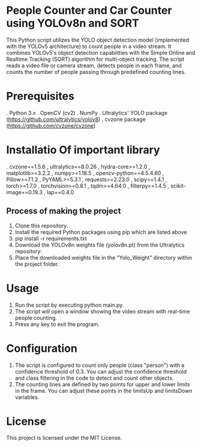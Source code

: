 
# People Counter and Car Counter using YOLOv8n and SORT 
This Python script utilizes the YOLO object detection model (implemented with the YOLOv5 architecture) to count people in a video stream. It combines YOLOv5's object detection capabilities with the Simple Online and Realtime Tracking (SORT) algorithm for multi-object tracking. The script reads a video file or camera stream, detects people in each frame, and counts the number of people passing through predefined counting lines.

# Prerequisites
. Python 3.x
. OpenCV (cv2)
. NumPy
. Ultralytics' YOLO package (https://github.com/ultralytics/yolov8)
. cvzone package (https://github.com/cvzone/cvzone)

# Installatio Of important library 
. cvzone==1.5.6
, ultralytics==8.0.26
, hydra-core>=1.2.0
, matplotlib>=3.2.2
, numpy>=1.18.5
, opencv-python==4.5.4.60
, Pillow>=7.1.2
, PyYAML>=5.3.1
, requests>=2.23.0
, scipy>=1.4.1
, torch>=1.7.0
, torchvision>=0.8.1
, tqdm>=4.64.0
, filterpy==1.4.5
, scikit-image==0.19.3
, lap==0.4.0

## Process of making the project
1) Clone this repository.
2) Install the required Python packages using pip which are listed above
3) pip install -r requirements.txt
4) Download the YOLOv8n weights file (yolov8n.pt) from the Ultralytics repository: 
5) Place the downloaded weights file in the "Yolo_Weight" directory within the project folder.

# Usage
1) Run the script by executing python main.py.
2) The script will open a window showing the video stream with real-time people counting.
3) Press any key to exit the program.

# Configuration
1) The script is configured to count only people (class "person") with a confidence threshold of 0.3. You can adjust the confidence threshold and class filtering in the code to detect and count other objects.
2) The counting lines are defined by two points for upper and lower limits in the frame. You can adjust these points in the limitsUp and limitsDown variables.

# License
This project is licensed under the MIT License.


